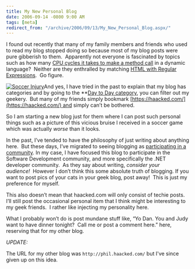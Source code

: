 ```yaml
---
title: My New Personal Blog
date: 2006-09-14 -0800 9:00 AM
tags: [meta]
redirect_from: "/archive/2006/09/13/My_New_Personal_Blog.aspx/"
---
```


I found out recently that many of my family members and friends who used
to read my blog stopped doing so because most of my blog posts were pure
gibberish to them.  Apparently not everyone is fascinated by topics such
as how many [CPU cycles it takes to make a method
call](http://smallthought.com/avi/?p=16) in a dynamic language?  Neither
are they enthralled by matching [HTML with Regular
Expressions](https://haacked.com/archive/2005/04/22/2784.aspx).  Go
figure.

[![Soccer
Injury](https://haacked.com/images/haacked_com/WindowsLiveWriter/MyNewPersonalBlog_11846/dsc01408_thumb.jpg)](https://haacked.com/images/haacked_com/WindowsLiveWriter/MyNewPersonalBlog_11846/dsc014082.jpg)And
yes, I have tried in the past to explain that my blog has categories and
by going to the **[Day to Day
category](https://haacked.com/category/1.aspx), you can filter out my
geekery.  But many of my friends simply bookmark
[https://haacked.com/](https://haacked.com/) and simply can’t be
bothered. 

So I am starting a new blog just for them where I can post such personal
things such as a picture of this vicious bruise I received in a soccer
game which was actually *worse* than it looks.

In the past, I’ve tended to have the philosophy of just writing about
anything here.  But these days, I’ve migrated to seeing blogging as
[participating in a
community](http://www.acmebinary.com/blogs/kent/archive/2006/09/04/811.aspx).
In my case, I have focused this blog to participate in the Software
Development community, and more specifically the .NET developer
community.  As they say about writing, *consider your
audience!*  However I don’t think this some absolute truth of blogging.
If you want to post pics of your cats in your geek blog, post away! 
This is just my preference for myself.

This also doesn’t mean that haacked.com will only consist of techie
posts.  I’ll still post the occasional personal item that I think might
be interesting to my geek friends.  I rather like injecting my
personality here. 

What I probably won’t do is post mundane stuff like, “Yo Dan. You and
Judy want to have dinner tonight?  Call me or post a comment here.”
here, reserving that for my other blog.

_UPDATE:_

The URL for my other blog was `http://phil.haacked.com/` but I've since given up on this idea.
